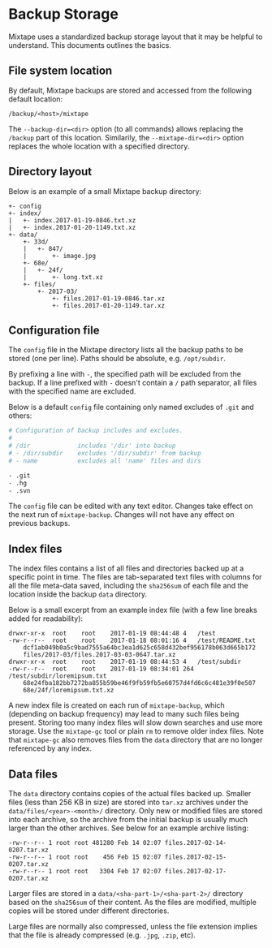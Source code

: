 # Backup Storage

Mixtape uses a standardized backup storage layout that it may be helpful to
understand. This documents outlines the basics.


## File system location

By default, Mixtape backups are stored and accessed from the following
default location:

```
/backup/<host>/mixtape
```

The `--backup-dir=<dir>` option (to all commands) allows replacing the
`/backup` part of this location. Similarily, the `--mixtape-dir=<dir>`
option replaces the whole location with a specified directory.


## Directory layout

Below is an example of a small Mixtape backup directory:

```
+- config
+- index/
|   +- index.2017-01-19-0846.txt.xz
|   +- index.2017-01-20-1149.txt.xz
+- data/
    +- 33d/
    |   +- 847/
    |       +- image.jpg
    +- 68e/
    |   +- 24f/
    |       +- long.txt.xz
    +- files/
        +- 2017-03/
            +- files.2017-01-19-0846.tar.xz
            +- files.2017-01-20-1149.tar.xz
```


## Configuration file

The `config` file in the Mixtape directory lists all the backup paths to be
stored (one per line). Paths should be absolute, e.g. `/opt/subdir`.

By prefixing a line with `-`, the specified path will be excluded from the
backup. If a line prefixed with `-` doesn't contain a `/` path separator,
all files with the specified name are excluded.

Below is a default `config` file containing only named excludes of `.git`
and others:

```bash
# Configuration of backup includes and excludes.
#
# /dir             includes '/dir' into backup
# - /dir/subdir    excludes '/dir/subdir' from backup
# - name           excludes all 'name' files and dirs

- .git
- .hg
- .svn
```

The `config` file can be edited with any text editor. Changes take effect
on the next run of `mixtape-backup`. Changes will not have any effect on
previous backups.


## Index files

The index files contains a list of all files and directories backed up at a
specific point in time. The files are tab-separated text files with columns
for all the file meta-data saved, including the `sha256sum` of each file
and the location inside the backup `data` directory.

Below is a small excerpt from an example index file (with a few line breaks
added for readability):

```
drwxr-xr-x	root	root	2017-01-19 08:44:48	4	/test
-rw-r--r--	root	root	2017-01-18 08:01:16	4	/test/README.txt
	dcf1ab049b0a5c9bad7555a64bc3ea1d625c658d432bef956178b063d665b172
	files/2017-03/files.2017-03-03-0647.tar.xz
drwxr-xr-x	root	root	2017-01-19 08:44:53	4	/test/subdir
-rw-r--r--	root	root	2017-01-19 08:34:01	264	/test/subdir/loremipsum.txt
	68e24fba182bb7272ba855b59be46f9fb59fb5e60757d4fd6c6c481e39f0e507
	68e/24f/loremipsum.txt.xz
```

A new index file is created on each run of `mixtape-backup`, which
(depending on backup frequency) may lead to many such files being present.
Storing too many index files will slow down searches and use more storage.
Use the `mixtape-gc` tool or plain `rm` to remove older index files. Note
that `mixtape-gc` also removes files from the `data` directory that are no
longer referenced by any index.


## Data files

The `data` directory contains copies of the actual files backed up. Smaller
files (less than 256 KB in size) are stored into `tar.xz` archives under
the `data/files/<year>-<month>/` directory. Only new or modified files are
stored into each archive, so the archive from the initial backup is usually
much larger than the other archives. See below for an example archive
listing:

```
-rw-r--r-- 1 root root 481280 Feb 14 02:07 files.2017-02-14-0207.tar.xz
-rw-r--r-- 1 root root    456 Feb 15 02:07 files.2017-02-15-0207.tar.xz
-rw-r--r-- 1 root root   3304 Feb 17 02:07 files.2017-02-17-0207.tar.xz
```

Larger files are stored in a `data/<sha-part-1>/<sha-part-2>/` directory
based on the `sha256sum` of their content. As the files are modified,
multiple copies will be stored under different directories.

Large files are normally also compressed, unless the file extension implies
that the file is already compressed (e.g. `.jpg`, `.zip`, etc).
